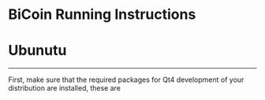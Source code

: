 BiCoin Running Instructions
===============================

Ubunutu
===================

-------

First, make sure that the required packages for Qt4 development of your
distribution are installed, these are